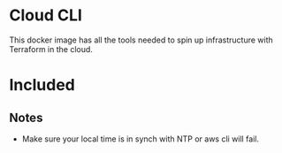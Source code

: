 # Cloud CLI
This docker image has all the tools needed to spin up infrastructure with Terraform in the cloud.

# Included


## Notes
- Make sure your local time is in synch with NTP or aws cli will fail.